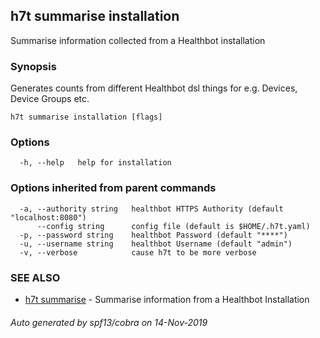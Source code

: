 ## h7t summarise installation

Summarise information collected from a Healthbot installation

### Synopsis

Generates counts from different Healthbot dsl things for e.g. Devices, Device Groups etc.

```
h7t summarise installation [flags]
```

### Options

```
  -h, --help   help for installation
```

### Options inherited from parent commands

```
  -a, --authority string   healthbot HTTPS Authority (default "localhost:8080")
      --config string      config file (default is $HOME/.h7t.yaml)
  -p, --password string    healthbot Password (default "****")
  -u, --username string    healthbot Username (default "admin")
  -v, --verbose            cause h7t to be more verbose
```

### SEE ALSO

* [h7t summarise](h7t_summarise.md)	 - Summarise information from a Healthbot Installation

###### Auto generated by spf13/cobra on 14-Nov-2019
